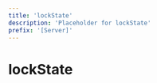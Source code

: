 ```yaml
---
title: 'lockState'
description: 'Placeholder for lockState'
prefix: '[Server]'
---
```


# lockState
